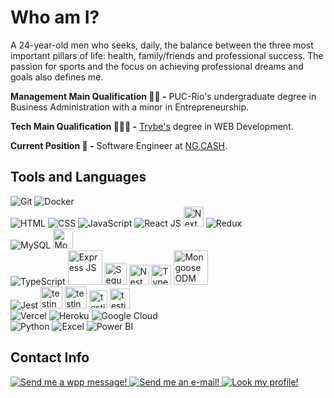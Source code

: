 # Who am I?

A 24-year-old men who seeks, daily, the balance between the three most important pillars of life: health, family/friends and professional success. The passion for sports and the focus on achieving professional dreams and goals also defines me.

**Management Main Qualification 👨‍💼 -** PUC-Rio's undergraduate degree in Business Administration with a minor in Entrepreneurship.

**Tech Main Qualification 👨🏻‍💻 -** [Trybe's](https://www.betrybe.com/) degree in WEB Development.

**Current Position 💼 -** Software Engineer at [NG.CASH](https://ng.cash/landing).

## Tools and Languages

<div align="left"> 
	<img src="https://img.icons8.com/color/35/000000/git.png" title="Git" /> 
	    <img src="https://img.icons8.com/color/35/000000/docker.png" title="Docker" />
</div>

<div align="left"> 
	<img src="https://img.icons8.com/color/35/000000/html-5--v1.png" title="HTML" />
    <img src="https://img.icons8.com/color/35/000000/css3.png" title="CSS" /> 
    <img src="https://img.icons8.com/color/35/000000/javascript--v2.png" title="JavaScript" /> 
    <img src="https://img.icons8.com/officel/35/000000/react.png" title="React JS"/>
    <img src="https://seeklogo.com/images/N/next-js-logo-8FCFF51DD2-seeklogo.com.png" width="32px" title="Next JS"/>
    <img src="https://img.icons8.com/color/35/000000/redux.png" title="Redux"/>
</div>

<div align="left"> 
    <img src="https://img.icons8.com/color/35/000000/mysql-logo.png" title="MySQL" />
    <img src="https://lineadecodigo.com/wp-content/uploads/2014/04/mongodb.png" width="32px" title="Mongo DB" />
</div>

<div align="left"> 
    <img  src="https://img.icons8.com/color/35/000000/typescript.png" title="TypeScript"/>
    <img src="https://miro.medium.com/max/800/1*Dno6e7KS5HcdGybg9A0onQ.png" width="55px" title="Express JS"/>
    <img  src="https://khalilstemmler.com/img/blog/sequelize/banner.png" width="35px" title="Sequelize ORM"/>
            <img  src="https://seeklogo.com/images/N/nestjs-logo-09342F76C0-seeklogo.com.png" width="32px" title="Nest JS"/>
        <img  src="https://avatars.githubusercontent.com/u/20165699?s=200&v=4" width="32px" title="TypeORM"/>
    <img  src="https://miro.medium.com/max/370/1*jO715XDC1YAEsWUwovWUQw.png" width="55px" title="Mongoose ODM"/>
</div>

<div align="left"> 
	<img src="https://img.icons8.com/external-tal-revivo-color-tal-revivo/35/000000/external-jest-can-collect-code-coverage-information-from-entire-projects-logo-color-tal-revivo.png" title="Jest"/>
	<img width="35px" src="https://i.ibb.co/njDnkQq/testing-library.png" alt="testing-library" title="React Testing Library">
	<img width="35px" src="https://avatars.githubusercontent.com/u/8770005?v=4" alt="testing-library" title="Mocha JS">
		<img width="29px" src="https://seeklogo.com/images/C/chai-logo-F349805F7D-seeklogo.com.png" alt="testing-library" title="Chai JS">
			<img width="32px" src="https://sinonjs.org/assets/images/logo.png" alt="testing-library" title="Sinon JS">
</div>

<div align="left"> 
	<img  src="https://img.icons8.com/material/35/000000/triangle-stroked--v1.png" title="Vercel"/>
	<img  src="https://img.icons8.com/color/35/000000/heroku.png" title="Heroku"/>
	<img  src="https://img.icons8.com/fluency/35/000000/google-cloud.png" title="Google Cloud"/>
</div>

<div align="left"> 
	<img src="https://img.icons8.com/color/35/000000/python--v1.png" title="Python" />
    <img src="https://img.icons8.com/color/35/000000/ms-excel.png" title="Excel" />
    <img src="https://img.icons8.com/color/35/000000/power-bi.png" title="Power BI"/>
</div>

## Contact Info
<div align="left">
	<a href="https://wa.me/5521972574272" target="_blank">
		<img src="https://img.icons8.com/color/35/000000/whatsapp--v1.png" title="Send me a wpp message!" />
	</a>
	<a href="mailto:jf.pelliccione@gmail.com" target="_blank">
		<img src="https://img.icons8.com/fluency/35/000000/gmail-new.png" title="Send me an e-mail!"/>
	</a>
	<a href="https://www.linkedin.com/in/joaofelipelliccione/" target="_blank">
		<img src="https://img.icons8.com/color/35/000000/linkedin.png" title="Look my profile!"/>
	</a>
</div>
